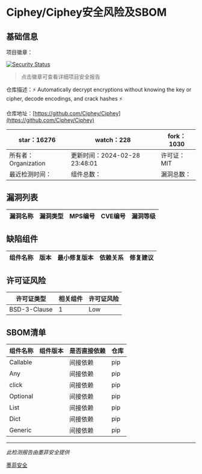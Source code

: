 # Ciphey/Ciphey安全风险及SBOM

## 基础信息

项目徽章：

[![Security Status](https://www.murphysec.com/platform3/v31/badge/1768716727612932096.svg)](https://www.murphysec.com/console/report/1748418105806712832/1768716727612932096)

> 点击徽章可查看详细项目安全报告

仓库描述：⚡ Automatically decrypt encryptions without knowing the key or cipher, decode encodings, and crack hashes ⚡

仓库地址：[https://github.com/Ciphey/Ciphey](https://github.com/Ciphey/Ciphey)

| star：16276 | watch：228 | fork：1030 |
| ----------- | -------------- | ------------ |
| 所有者：Organization | 更新时间：2024-02-28 23:48:01 | 许可证：MIT |
| 最近检测时间： | 组件总数： | 漏洞总数： |




## 漏洞列表

| 漏洞名称 | 漏洞类型 | MPS编号 | CVE编号 | 漏洞等级 |
| ------- | ------ | ------- | ------ | ----- |





## 缺陷组件

| 组件名称 | 版本 | 最小修复版本 | 依赖关系 | 修复建议 |
| -------- | ---- | ------------ | -------- | -------- |





## 许可证风险

| 许可证类型 | 相关组件 | 许可证风险 |
| ---------- | -------- | ---------- |
|BSD-3-Clause|1|Low|




## SBOM清单

| 组件名称 | 组件版本 | 是否直接依赖 | 仓库 |
| -------- | -------- | ------------ | ---- |
|Callable||间接依赖|pip|
|Any||间接依赖|pip|
|click||间接依赖|pip|
|Optional||间接依赖|pip|
|List||间接依赖|pip|
|Dict||间接依赖|pip|
|Generic||间接依赖|pip|


------

*此检测报告由墨菲安全提供*

[墨菲安全](www.murphysec.com)
